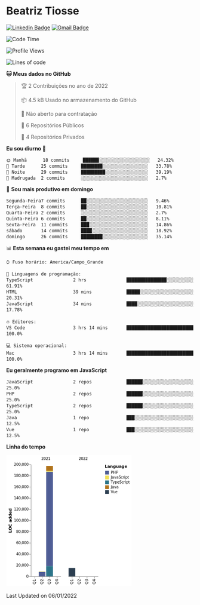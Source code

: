 # Beatriz **Tiosse**


[![Linkedin Badge](https://img.shields.io/badge/-Beatriz%20Tiosse-201B2D?style=flat-square&logo=Linkedin&logoColor=white&link=https://www.linkedin.com/in/beatriz-tiosse-terradas/)](https://www.linkedin.com/in/beatriz-tiosse-terradas/) 
[![Gmail Badge](https://img.shields.io/badge/-beatriz.terradas@gmail.com-201B2D?style=flat-square&logo=Gmail&logoColor=white&link=mailto:beatriz.terradas@gmail.com)](mailto:beatriz.terradas@gmail.com)


<!--START_SECTION:waka-->
![Code Time](http://img.shields.io/badge/Code%20Time-482%20hrs%2049%20mins-blue)

![Profile Views](http://img.shields.io/badge/Visualizac%C3%B5es%20do%20perfil-0-blue)

![Lines of code](https://img.shields.io/badge/Desde%20o%20Hello%20World%20eu%20escrevi-221%20Thousand%20linhas%20de%20c%C3%B3digo-blue)

**🐱 Meus dados no GitHub** 

> 🏆 2 Contribuições no ano de 2022
 > 
> 📦 4.5 kB Usado no armazenamento do GitHub 
 > 
> 🚫 Não aberto para contratação
 > 
> 📜 6 Repositórios Públicos 
 > 
> 🔑 4 Repositórios Privados  
 > 
**Eu sou diurno 🐤** 

```text
🌞 Manhã      18 commits     ██████░░░░░░░░░░░░░░░░░░░   24.32% 
🌆 Tarde      25 commits     ████████░░░░░░░░░░░░░░░░░   33.78% 
🌃 Noite      29 commits     █████████░░░░░░░░░░░░░░░░   39.19% 
🌙 Madrugada  2 commits      ░░░░░░░░░░░░░░░░░░░░░░░░░   2.7%

```
📅 **Sou mais produtivo em domingo** 

```text
Segunda-Feira7 commits      ██░░░░░░░░░░░░░░░░░░░░░░░   9.46% 
Terça-Feira  8 commits      ██░░░░░░░░░░░░░░░░░░░░░░░   10.81% 
Quarta-Feira 2 commits      ░░░░░░░░░░░░░░░░░░░░░░░░░   2.7% 
Quinta-Feira 6 commits      ██░░░░░░░░░░░░░░░░░░░░░░░   8.11% 
Sexta-Feira  11 commits     ███░░░░░░░░░░░░░░░░░░░░░░   14.86% 
sábado       14 commits     ████░░░░░░░░░░░░░░░░░░░░░   18.92% 
domingo      26 commits     ████████░░░░░░░░░░░░░░░░░   35.14%

```


📊 **Esta semana eu gastei meu tempo em** 

```text
⌚︎ Fuso horário: America/Campo_Grande

💬 Linguagens de programação: 
TypeScript               2 hrs               ███████████████░░░░░░░░░░   61.91% 
HTML                     39 mins             █████░░░░░░░░░░░░░░░░░░░░   20.31% 
JavaScript               34 mins             ████░░░░░░░░░░░░░░░░░░░░░   17.78%

🔥 Editores: 
VS Code                  3 hrs 14 mins       █████████████████████████   100.0%

💻 Sistema operacional: 
Mac                      3 hrs 14 mins       █████████████████████████   100.0%

```

**Eu geralmente programo em JavaScript** 

```text
JavaScript               2 repos             ██████░░░░░░░░░░░░░░░░░░░   25.0% 
PHP                      2 repos             ██████░░░░░░░░░░░░░░░░░░░   25.0% 
TypeScript               2 repos             ██████░░░░░░░░░░░░░░░░░░░   25.0% 
Java                     1 repo              ███░░░░░░░░░░░░░░░░░░░░░░   12.5% 
Vue                      1 repo              ███░░░░░░░░░░░░░░░░░░░░░░   12.5%

```


**Linha do tempo**

![Chart not found](https://raw.githubusercontent.com/beatriztiosse/beatriztiosse/master/charts/bar_graph.png) 


 Last Updated on 06/01/2022
<!--END_SECTION:waka-->
